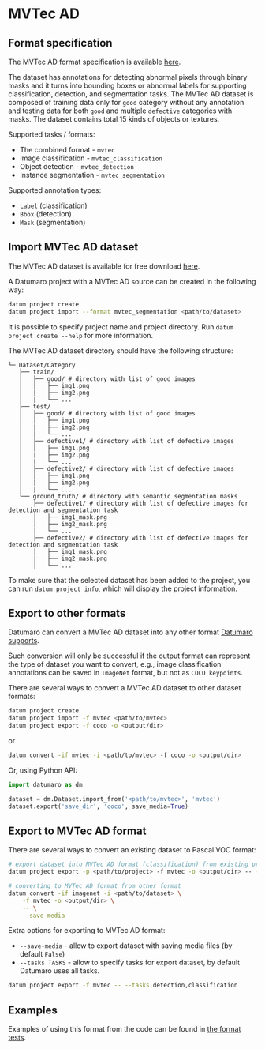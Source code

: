 # MVTec AD

## Format specification

The MVTec AD format specification is available
[here](https://link.springer.com/content/pdf/10.1007/s11263-020-01400-4.pdf).

The dataset has annotations for detecting abnormal pixels through binary masks
and it turns into bounding boxes or abnormal labels for supporting classification,
detection, and segmentation tasks. The MVTec AD dataset is composed of training data only
for `good` category without any annotation and testing data for both `good` and multiple
`defective` categories with masks. The dataset contains total 15 kinds of objects or textures.

Supported tasks / formats:
- The combined format - `mvtec`
- Image classification - `mvtec_classification`
- Object detection - `mvtec_detection`
- Instance segmentation - `mvtec_segmentation`

Supported annotation types:
- `Label` (classification)
- `Bbox` (detection)
- `Mask` (segmentation)

## Import MVTec AD dataset

The MVTec AD dataset is available for free download
[here](https://www.mvtec.com/company/research/datasets/mvtec-ad).

A Datumaro project with a MVTec AD source can be created in the following way:

``` bash
datum project create
datum project import --format mvtec_segmentation <path/to/dataset>
```

It is possible to specify project name and project directory. Run
`datum project create --help` for more information.

The MVTec AD dataset directory should have the following structure:

<!--lint disable fenced-code-flag-->
```
└─ Dataset/Category
   ├── train/
   │   ├── good/ # directory with list of good images
   │   │   ├── img1.png
   │   |   ├── img2.png
   │   |   └── ...
   ├── test/
   │   ├── good/ # directory with list of good images
   │   │   ├── img1.png
   │   |   ├── img2.png
   │   |   └── ...
   │   ├── defective1/ # directory with list of defective images
   │   │   ├── img1.png
   │   |   ├── img2.png
   │   |   └── ...
   │   ├── defective2/ # directory with list of defective images
   │   │   ├── img1.png
   │   |   ├── img2.png
   │   |   └── ...
   └── ground_truth/ # directory with semantic segmentation masks
       ├── defective1/ # directory with list of defective images for detection and segmentation task
       │   ├── img1_mask.png
       |   ├── img2_mask.png
       |   └── ...
       ├── defective2/ # directory with list of defective images for detection and segmentation task
       │   ├── img1_mask.png
       |   ├── img2_mask.png
       |   └── ...
```

To make sure that the selected dataset has been added to the project, you
can run `datum project info`, which will display the project information.

## Export to other formats

Datumaro can convert a MVTec AD dataset into any other format
[Datumaro supports](/docs/data-formats/supported_formats).

Such conversion will only be successful if the output
format can represent the type of dataset you want to convert,
e.g., image classification annotations can be
saved in `ImageNet` format, but not as `COCO keypoints`.

There are several ways to convert a MVTec AD dataset to other dataset formats:

``` bash
datum project create
datum project import -f mvtec <path/to/mvtec>
datum project export -f coco -o <output/dir>
```
or
``` bash
datum convert -if mvtec -i <path/to/mvtec> -f coco -o <output/dir>
```

Or, using Python API:

```python
import datumaro as dm

dataset = dm.Dataset.import_from('<path/to/mvtec>', 'mvtec')
dataset.export('save_dir', 'coco', save_media=True)
```

## Export to MVTec AD format

There are several ways to convert an existing dataset to Pascal VOC format:

``` bash
# export dataset into MVTec AD format (classification) from existing project
datum project export -p <path/to/project> -f mvtec -o <output/dir> -- --tasks classification
```
``` bash
# converting to MVTec AD format from other format
datum convert -if imagenet -i <path/to/dataset> \
    -f mvtec -o <output/dir> \
    -- \
    --save-media
```

Extra options for exporting to MVTec AD format:
- `--save-media` - allow to export dataset with saving media files
  (by default `False`)
- `--tasks TASKS` - allow to specify tasks for export dataset,
  by default Datumaro uses all tasks.

```bash
datum project export -f mvtec -- --tasks detection,classification
```

## Examples

Examples of using this format from the code can be found in
[the format tests](https://github.com/openvinotoolkit/datumaro/blob/develop/tests/unit/test_mvtec_format.py).
